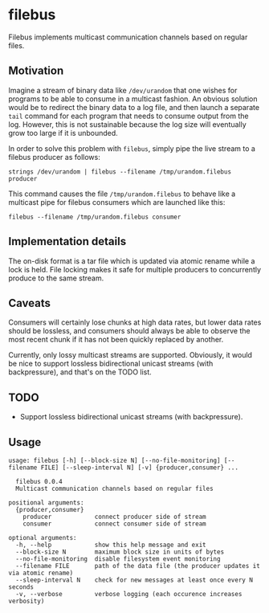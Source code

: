 # filebus

Filebus implements multicast communication channels based on regular
files.

## Motivation

Imagine a stream of binary data like `/dev/urandom` that one wishes
for programs to be able to consume in a multicast fashion. An
obvious solution would be to redirect the binary data to a log file,
and then launch a separate `tail` command for each program that needs to
consume output from the log. However, this is not sustainable because
the log size will eventually grow too large if it is unbounded.

In order to solve this problem with `filebus`, simply pipe the live
stream to a filebus producer as follows:
```
strings /dev/urandom | filebus --filename /tmp/urandom.filebus producer
```

This command causes the file `/tmp/urandom.filebus` to behave like a
multicast pipe for filebus consumers which are launched like this:
```
filebus --filename /tmp/urandom.filebus consumer
```

## Implementation details

The on-disk format is a tar file which is updated via atomic rename
while a lock is held. File locking makes it safe for multiple
producers to concurrently produce to the same stream.

## Caveats

Consumers will certainly lose chunks at high data rates, but lower data
rates should be lossless, and consumers should always be able to observe
the most recent chunk if it has not been quickly replaced by another.

Currently, only lossy multicast streams are supported. Obviously, it
would be nice to support lossless bidirectional unicast streams (with
backpressure), and that's on the TODO list.

## TODO

* Support lossless bidirectional unicast streams (with backpressure).

## Usage
```
usage: filebus [-h] [--block-size N] [--no-file-monitoring] [--filename FILE] [--sleep-interval N] [-v] {producer,consumer} ...

  filebus 0.0.4
  Multicast communication channels based on regular files

positional arguments:
  {producer,consumer}
    producer            connect producer side of stream
    consumer            connect consumer side of stream

optional arguments:
  -h, --help            show this help message and exit
  --block-size N        maximum block size in units of bytes
  --no-file-monitoring  disable filesystem event monitoring
  --filename FILE       path of the data file (the producer updates it via atomic rename)
  --sleep-interval N    check for new messages at least once every N seconds
  -v, --verbose         verbose logging (each occurence increases verbosity)
```
